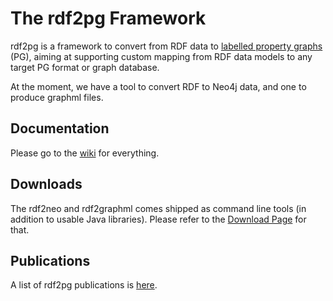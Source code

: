 # The rdf2pg Framework

rdf2pg is a framework to convert from RDF data to [labelled property graphs][10] (PG), aiming 
at supporting custom mapping from RDF data models to any target PG format or graph database.

At the moment, we have a tool to convert RDF to Neo4j data, and one to produce graphml files.

[10]: https://medium.com/terminusdb/graph-fundamentals-part-2-labelled-property-graphs-ba9a8edb5dfe

## Documentation

Please go to the [wiki][20] for everything.

[20]: https://github.com/Rothamsted/rdf2pg/wiki

## Downloads

The rdf2neo and rdf2graphml comes shipped as command line tools (in addition to usable 
Java libraries). Please refer to the [Download Page][30] for that.

[30]: https://github.com/Rothamsted/rdf2pg/wiki/Downloads

## Publications

A list of rdf2pg publications is [here][40].

[40]: https://github.com/Rothamsted/rdf2pg/wiki/Publications
